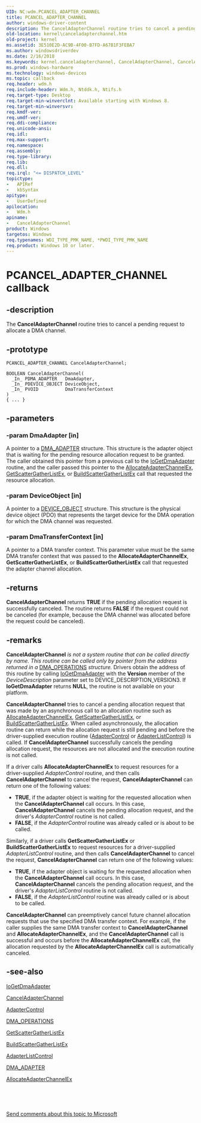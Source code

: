 ```yaml
---
UID: NC:wdm.PCANCEL_ADAPTER_CHANNEL
title: PCANCEL_ADAPTER_CHANNEL
author: windows-driver-content
description: The CancelAdapterChannel routine tries to cancel a pending request to allocate a DMA channel.
old-location: kernel\canceladapterchannel.htm
old-project: kernel
ms.assetid: 3E510E2D-AC9B-4F00-B7FD-A67B1F3FEBA7
ms.author: windowsdriverdev
ms.date: 2/16/2018
ms.keywords: kernel.canceladapterchannel, CancelAdapterChannel, CancelAdapterChannel callback function [Kernel-Mode Driver Architecture], CancelAdapterChannel, PCANCEL_ADAPTER_CHANNEL, PCANCEL_ADAPTER_CHANNEL, wdm/CancelAdapterChannel
ms.prod: windows-hardware
ms.technology: windows-devices
ms.topic: callback
req.header: wdm.h
req.include-header: Wdm.h, Ntddk.h, Ntifs.h
req.target-type: Desktop
req.target-min-winverclnt: Available starting with Windows 8.
req.target-min-winversvr: 
req.kmdf-ver: 
req.umdf-ver: 
req.ddi-compliance: 
req.unicode-ansi: 
req.idl: 
req.max-support: 
req.namespace: 
req.assembly: 
req.type-library: 
req.lib: 
req.dll: 
req.irql: "<= DISPATCH_LEVEL"
topictype:
-	APIRef
-	kbSyntax
apitype:
-	UserDefined
apilocation:
-	Wdm.h
apiname:
-	CancelAdapterChannel
product: Windows
targetos: Windows
req.typenames: WDI_TYPE_PMK_NAME, *PWDI_TYPE_PMK_NAME
req.product: Windows 10 or later.
---
```


# PCANCEL_ADAPTER_CHANNEL callback


## -description


The <b>CancelAdapterChannel</b> routine tries to cancel a pending request to  allocate a DMA channel.


## -prototype


````
PCANCEL_ADAPTER_CHANNEL CancelAdapterChannel;

BOOLEAN CancelAdapterChannel(
  _In_ PDMA_ADAPTER   DmaAdapter,
  _In_ PDEVICE_OBJECT DeviceObject,
  _In_ PVOID          DmaTransferContext
)
{ ... }
````


## -parameters




### -param DmaAdapter [in]

A pointer to a <a href="..\wdm\ns-wdm-_dma_adapter.md">DMA_ADAPTER</a> structure. This structure is the adapter object that is waiting for the pending resource allocation request to be granted. The caller obtained this pointer from a previous call to the <a href="..\wdm\nf-wdm-iogetdmaadapter.md">IoGetDmaAdapter</a> routine, and the caller passed this pointer to the <a href="..\wdm\nc-wdm-pallocate_adapter_channel_ex.md">AllocateAdapterChannelEx</a>, <a href="..\wdm\nc-wdm-pget_scatter_gather_list_ex.md">GetScatterGatherListEx</a>, or <a href="..\wdm\nc-wdm-pbuild_scatter_gather_list_ex.md">BuildScatterGatherListEx</a> call that requested the resource allocation.


### -param DeviceObject [in]

A pointer to a <a href="..\wdm\ns-wdm-_device_object.md">DEVICE_OBJECT</a> structure. This structure is the physical device object (PDO) that represents the target device for the DMA operation for which the DMA channel was requested.


### -param DmaTransferContext [in]

A pointer to a DMA transfer context. This parameter value must be the same DMA transfer context that was passed to the <b>AllocateAdapterChannelEx</b>, <b>GetScatterGatherListEx</b>, or <b>BuildScatterGatherListEx</b> call that requested the adapter channel allocation.


## -returns



<b>CancelAdapterChannel</b> returns <b>TRUE</b> if the pending allocation request is successfully canceled. The routine returns <b>FALSE</b> if the request could not be canceled (for example, because the DMA channel was allocated before the request could be canceled).




## -remarks



<b>CancelAdapterChannel</b><i> is not a system routine that can be called directly by name. This routine can be called only by pointer from the address returned in a </i><a href="..\wdm\ns-wdm-_dma_operations.md">DMA_OPERATIONS</a><i> structure. </i>Drivers obtain the address of this routine by calling <a href="..\wdm\nf-wdm-iogetdmaadapter.md">IoGetDmaAdapter</a> with the <b>Version</b> member of the <i>DeviceDescription</i> parameter set to DEVICE_DESCRIPTION_VERSION3. If <b>IoGetDmaAdapter</b> returns <b>NULL</b>, the routine is not available on your platform.

<b>CancelAdapterChannel</b> tries to cancel a pending allocation request that was made by an asynchronous call to an allocation routine  such as <a href="..\wdm\nc-wdm-pallocate_adapter_channel_ex.md">AllocateAdapterChannelEx</a>, <a href="..\wdm\nc-wdm-pget_scatter_gather_list_ex.md">GetScatterGatherListEx</a>, or <a href="..\wdm\nc-wdm-pbuild_scatter_gather_list_ex.md">BuildScatterGatherListEx</a>. When called asynchronously, the allocation routine can return while the allocation request is still pending and before the driver-supplied execution routine (<a href="..\wdm\nc-wdm-driver_control.md">AdapterControl</a> or <a href="..\wdm\nc-wdm-driver_list_control.md">AdapterListControl</a>) is called. If <b>CancelAdapterChannel</b> successfully cancels the pending allocation request, the resources are not allocated and the execution routine is not called.

If a driver calls <b>AllocateAdapterChannelEx</b> to request resources for a driver-supplied <i>AdapterControl</i> routine, and then calls <b>CancelAdapterChannel</b> to cancel the request, <b>CancelAdapterChannel</b> can return one of the following values:

<ul>
<li>
<b>TRUE</b>, if the adapter object is waiting for the requested allocation when the <b>CancelAdapterChannel</b> call occurs. In this case, <b>CancelAdapterChannel</b> cancels the pending allocation request, and the driver's <i>AdapterControl</i> routine is not called.

</li>
<li>
<b>FALSE</b>, if the <i>AdapterControl</i> routine was already called or is about to be called.

</li>
</ul>
Similarly, if a driver calls <b>GetScatterGatherListEx</b> or <b>BuildScatterGatherListEx</b> to request resources for a driver-supplied <i>AdapterListControl</i> routine, and then calls <b>CancelAdapterChannel</b> to cancel the request, <b>CancelAdapterChannel</b> can return one of the following values:

<ul>
<li>
<b>TRUE</b>, if the adapter object is waiting for the requested allocation when the <b>CancelAdapterChannel</b> call occurs. In this case, <b>CancelAdapterChannel</b> cancels the pending allocation request, and the driver's <i>AdapterListControl</i> routine is not called.

</li>
<li>
<b>FALSE</b>, if the <i>AdapterListControl</i> routine was already called or is about to be called.

</li>
</ul>
<b>CancelAdapterChannel</b> can preemptively cancel future channel allocation requests that use the specified DMA transfer context. For example, if the caller supplies the same DMA transfer context to <b>CancelAdapterChannel</b> and <b>AllocateAdapterChannelEx</b>, and the <b>CancelAdapterChannel</b> call is successful and occurs before the <b>AllocateAdapterChannelEx</b> call, the allocation requested by the <b>AllocateAdapterChannelEx</b> call is automatically canceled.




## -see-also

<a href="..\wdm\nf-wdm-iogetdmaadapter.md">IoGetDmaAdapter</a>



<a href="..\wdm\nc-wdm-pcancel_adapter_channel.md">CancelAdapterChannel</a>



<a href="..\wdm\nc-wdm-driver_control.md">AdapterControl</a>



<a href="..\wdm\ns-wdm-_dma_operations.md">DMA_OPERATIONS</a>



<a href="..\wdm\nc-wdm-pget_scatter_gather_list_ex.md">GetScatterGatherListEx</a>



<a href="..\wdm\nc-wdm-pbuild_scatter_gather_list_ex.md">BuildScatterGatherListEx</a>



<a href="..\wdm\nc-wdm-driver_list_control.md">AdapterListControl</a>



<a href="..\wdm\ns-wdm-_dma_adapter_info.md">DMA_ADAPTER</a>



<a href="..\wdm\nc-wdm-pallocate_adapter_channel_ex.md">AllocateAdapterChannelEx</a>



 

 

<a href="mailto:wsddocfb@microsoft.com?subject=Documentation%20feedback [kernel\kernel]:%20PCANCEL_ADAPTER_CHANNEL callback function%20 RELEASE:%20(2/16/2018)&amp;body=%0A%0APRIVACY STATEMENT%0A%0AWe use your feedback to improve the documentation. We don't use your email address for any other purpose, and we'll remove your email address from our system after the issue that you're reporting is fixed. While we're working to fix this issue, we might send you an email message to ask for more info. Later, we might also send you an email message to let you know that we've addressed your feedback.%0A%0AFor more info about Microsoft's privacy policy, see http://privacy.microsoft.com/en-us/default.aspx." title="Send comments about this topic to Microsoft">Send comments about this topic to Microsoft</a>

